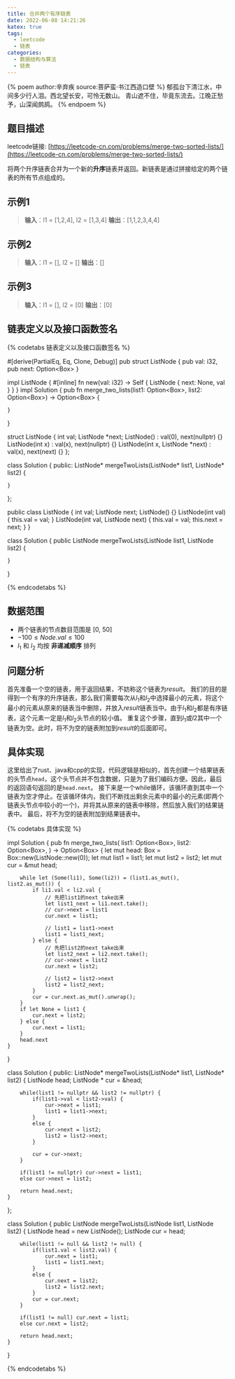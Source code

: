 ```yaml
---
title: 合并两个有序链表
date: 2022-06-08 14:21:26
katex: true
tags: 
  - leetcode
  - 链表
categories:
  - 数据结构与算法
  - 链表
---
```

{% poem author:辛弃疾 source:菩萨蛮·书江西造口壁 %}
郁孤台下清江水，中间多少行人泪。西北望长安，可怜无数山。
青山遮不住，毕竟东流去。江晚正愁予，山深闻鹧鸪。
{% endpoem %}

## 题目描述
leetcode链接: [https://leetcode-cn.com/problems/merge-two-sorted-lists/](https://leetcode-cn.com/problems/merge-two-sorted-lists/)

将两个升序链表合并为一个新的**升序**链表并返回。新链表是通过拼接给定的两个链表的所有节点组成的。

## 示例1
>**输入**：l1 = [1,2,4], l2 = [1,3,4]
**输出**：[1,1,2,3,4,4]

## 示例2
>**输入**：l1 = [], l2 = []
**输出**：[]

## 示例3
>**输入**：l1 = [], l2 = [0]
**输出**：[0]

## 链表定义以及接口函数签名
{% codetabs 链表定义以及接口函数签名 %}
<!-- tab lang:rust -->
#[derive(PartialEq, Eq, Clone, Debug)]
pub struct ListNode {
  pub val: i32,
  pub next: Option<Box<ListNode>>
}

impl ListNode {
  #[inline]
  fn new(val: i32) -> Self {
    ListNode {
      next: None,
      val
    }
  }
}
impl Solution {
    pub fn merge_two_lists(list1: Option<Box<ListNode>>, list2: Option<Box<ListNode>>) -> Option<Box<ListNode>> {

    }
}
<!-- endtab -->
<!-- tab lang:cpp -->
struct ListNode {
    int val;
    ListNode *next;
    ListNode() : val(0), next(nullptr) {}
    ListNode(int x) : val(x), next(nullptr) {}
    ListNode(int x, ListNode *next) : val(x), next(next) {}
};

class Solution {
public:
    ListNode* mergeTwoLists(ListNode* list1, ListNode* list2) {
        
    }
};
<!-- endtab -->
<!-- tab lang:java -->
public class ListNode {
    int val;
    ListNode next;
    ListNode() {}
    ListNode(int val) { this.val = val; }
    ListNode(int val, ListNode next) { this.val = val; this.next = next; }
}

class Solution {
    public ListNode mergeTwoLists(ListNode list1, ListNode list2) {

    }
}
<!-- endtab -->
{% endcodetabs %}
## 数据范围
 - 两个链表的节点数目范围是 [0, 50]
 - $-100 \leq Node.val \leq 100$
 - $l_1$ 和 $l_2$ 均按 **非递减顺序** 排列

## 问题分析
首先准备一个空的链表，用于返回结果，不妨称这个链表为$result$。
我们的目的是得到一个有序的升序链表，那么我们需要每次从$l_1$和$l_2$中选择最小的元素，将这个最小的元素从原来的链表当中删除，并放入$result$链表当中。由于$l_1$和$l_2$都是有序链表，这个元素一定是$l_1$和$l_2$头节点的较小值。
重复这个步骤，直到$l_1$或$l2$其中一个链表为空。此时，将不为空的链表附加到$result$的后面即可。




## 具体实现
这里给出了rust、java和cpp的实现，代码逻辑是相似的，首先创建一个结果链表的头节点`head`，这个头节点并不包含数据，只是为了我们编码方便。因此，最后的返回语句返回的是`head.next`。
接下来是一个while循环，该循环直到其中一个链表为空才停止。在该循环体内，我们不断找出剩余元素中的最小的元素(即两个链表头节点中较小的一个)，并将其从原来的链表中移除，然后放入我们的结果链表中。
最后，将不为空的链表附加到结果链表中。

{% codetabs 具体实现 %}
<!-- tab lang:rust -->
impl Solution {
    pub fn merge_two_lists(
        list1: Option<Box<ListNode>>,
        list2: Option<Box<ListNode>>,
    ) -> Option<Box<ListNode>> {
        let mut head: Box<ListNode> = Box::new(ListNode::new(0));
        let mut list1 = list1;
        let mut list2 = list2;
        let mut cur = &mut head;

        while let (Some(li1), Some(li2)) = (list1.as_mut(), list2.as_mut()) {
            if li1.val < li2.val {
                // 先把list1的next take出来
                let list1_next = li1.next.take();
                // cur->next = list1
                cur.next = list1;

                // list1 = list1->next
                list1 = list1_next;
            } else {
                // 先把list2的next take出来
                let list2_next = li2.next.take();
                // cur->next = list2
                cur.next = list2;

                // list2 = list2->next
                list2 = list2_next;
            }
            cur = cur.next.as_mut().unwrap();
        }
        if let None = list1 {
            cur.next = list2;
        } else {
            cur.next = list1;
        }
        head.next
    }
}
<!-- endtab -->

<!-- tab lang:cpp -->
class Solution {
public:
    ListNode* mergeTwoLists(ListNode* list1, ListNode* list2) {
        ListNode head;
        ListNode * cur = &head;

        while(list1 != nullptr && list2 != nullptr) {
            if(list1->val < list2->val) {
                cur->next = list1;
                list1 = list1->next;
            }
            else {
                cur->next = list2;
                list2 = list2->next;
            }

            cur = cur->next;
        }

        if(list1 != nullptr) cur->next = list1;
        else cur->next = list2;

        return head.next;
    }
};
<!-- endtab -->

<!-- tab lang:java -->
class Solution {
    public ListNode mergeTwoLists(ListNode list1, ListNode list2) {
        ListNode head = new ListNode();
        ListNode cur = head;

        while(list1 != null && list2 != null) {
            if(list1.val < list2.val) {
                cur.next = list1;
                list1 = list1.next;
            }
            else {
                cur.next = list2;
                list2 = list2.next;
            }
            cur = cur.next;
        }

        if(list1 != null) cur.next = list1;
        else cur.next = list2;

        return head.next;
    }
}
<!-- endtab -->
{% endcodetabs %}